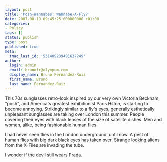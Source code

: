 ```yaml
---
layout: post
title: 'Posh-Wannabes: Wannabe-A-Fly?'
date: 2007-08-19 09:45:25.000000000 +01:00
categories:
- Policy
tags: []
status: publish
type: post
published: true
meta:
  tmac_last_id: '531409239491637249'
author:
  login: admin
  email: brunofr@olympum.com
  display_name: Bruno Fernandez-Ruiz
  first_name: Bruno
  last_name: Fernandez-Ruiz
---
```


This 70s sunglasses retro-look inspired by our very own Victoria
Beckham, "posh", and America's greatest exhibitionist Paris Hilton, is
starting to become annoying. Strikingly similar to a fly's eyes,
generally esthetically unpleasant sunglasses are taking over London
this summer. People covering their eyes with black lenses of the size
of satellite dishes. Men and women, alike, being fashionable human
flies.

<p>I had never seen flies in the London underground, until now. A pest of human flies with big dark black eyes has taken over. Strange looking aliens from the X-Files are invading the tube.</p>
<p>I wonder if the devil still wears Prada.</p>
